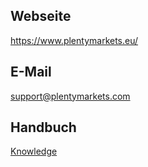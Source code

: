## Webseite
 
<a href="https://www.plentymarkets.eu/" target="_blank">https://www.plentymarkets.eu/</a>
 
## E-Mail
 
<a href="mailto:support@plentymarkets.com">support@plentymarkets.com</a>

## Handbuch

<a href="https://knowledge.plentymarkets.com/omni-channel/multi-channel/otto" target="_blank">Knowledge</a>